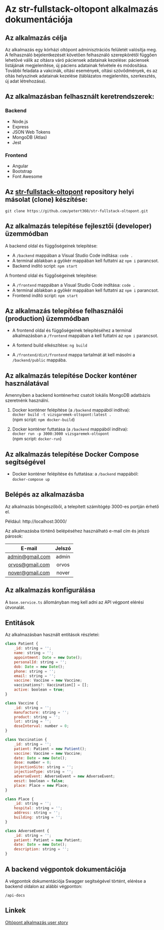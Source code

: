 # Az **str-fullstack-oltopont** alkalmazás dokumentációja

## Az alkalmazás célja

Az alkalmazás egy kórházi oltópont adminisztrációs felületét valósítja meg. A felhasználó bejelentkezését követően felhasználó szerepkörétől függően lehetővé válik az oltásra váró páciensek adatainak kezelése: páciensek listájának megjelenítése, új páciens adatainak felvétele és módosítása. További feladata a vakcinák, oltási események, oltási szövődmények, és az oltás helyszínek adatainak kezelése (táblázatos megjelenítés, szerkesztés, új adat létrehozása).

## Az alkalmazásban felhasznált keretrendszerek:

### Backend

- Node.js
- Express
- JSON Web Tokens
- MongoDB (Atlas)
- Jest

### Frontend
- Angular
- Bootstrap
- Font Awesome


## Az **[str-fullstack-oltopont](https://github.com/petert360/str-fullstack-oltopont)** repository helyi másolat (clone) készítése:

`git clone https://github.com/petert360/str-fullstack-oltopont.git`

## Az alkalmazás telepítése fejlesztői (developer) üzemmódban

A backend oldal és függőségeinek telepítése:
 - A `/backend` mappában a Visual Studio Code indítása: `code .`
 - A terminal ablakban a gyökér mappában kell futtatni az `npm i` parancsot.
 - Backend indító script: `npm start` 

A frontend oldal és függőségeinek telepítése:
 - A `/frontend` mappában a Visual Studio Code indítása: `code .`
 - A terminal ablakban a gyökér mappában kell futtatni az `npm i` parancsot.
 - Frontend indító script: `npm start`

## Az alkalmazás telepítése felhasználói (production) üzemmódban

 - A frontend oldal és függőségeinek telepítéséhez a terminal alkalmazásban a `/frontend` mappában a kell futtatni az `npm i` parancsot.

 - A fontend build elkészítése: `ng build`

 - A `/frontend/dist/frontend` mappa tartalmát át kell másolni a `/backend/public` mappába.

## Az alkalmazás telepítése Docker konténer használatával

  Amennyiben a backend konténerhez csatolt lokális MongoDB adatbázis szeretnénk használni.

 1. Docker konténer felépítése (a `/backend` mappából indítva):  
  `docker build -t vizsgaremek-oltopont:latest .`  
  (npm script: `npm docker-build`)

 2. Docker konténer futtatása (a `/backend` mappából indítva):  
  `docker run -p 3000:3000 vizsgaremek-oltopont`  
  (npm script:  `docker-run`)
  
## Az alkalmazás telepítése Docker Compose segítségével

 - Docker konténer felépítése és futtatása: a `/backend` mappából:  
 `docker-compose up`

## Belépés az alkalmazásba

Az alkalmazás böngészőből, a telepített számítógép 3000-es portján érhető el.

Például: http://localhost:3000/

Az alkalmazásba történő belépéséhez használható e-mail cím és jelszó párosok:

| E-mail          | Jelszó |
| :----:          | :----: |
| admin@gmail.com | admin  |
| orvos@gmail.com | orvos  |
| nover@gmail.com | nover  |

## Az alkalmazás konfigurálása

A `base.service.ts` állományban meg kell adni az API végpont elérési útvonalát.

## Entitások

Az alkalmazásban használt entitások részletei:

```javascript
class Patient {
    _id: string = '';
    name: string = '';
    appointment: Date = new Date();
    personalId: string = '';
    dob: Date = new Date();
    phone: string = '';
    email: string = '';
    vaccine: Vaccine = new Vaccine;
    vaccinations?: Vaccination[] = [];
    active: boolean = true;
}

class Vaccine {
    _id: string = '';
    manufacture: string = '';
    product: string = '';
    lot: string = '';
    doseInterval: number = 0;
}

class Vaccination {
    _id: string = '';
    patient: Patient = new Patient();
    vaccine: Vaccine = new Vaccine;
    date: Date = new Date();
    dose: number = 0;
    injectionSite: string = '';
    injectionType: string = '';
    adverseEvent: AdverseEvent = new AdverseEvent;
    eeszt: boolean = false;
    place: Place = new Place;
}

class Place {
    _id: string = '';
    hospital: string = '';
    address: string = '';
    building: string = '';
}

class AdverseEvent {
    _id: string = '';
    patient: Patient = new Patient;
    date: Date = new Date();
    description: string = '';
}
```

## A backend végpontok dokumentációja

A végpontok dokumentációja Swagger segítségével történt, elérése a backend oldalon az alábbi végponton:

`/api-docs`

## Linkek

[Oltópont alkalmazás user story](https://github.com/petert360/str-fullstack-oltopont/blob/main/README.md)
